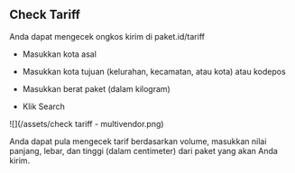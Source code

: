## Check Tariff

Anda dapat mengecek ongkos kirim di paket.id/tariff

* Masukkan kota asal

* Masukkan kota tujuan \(kelurahan, kecamatan, atau kota\) atau kodepos

* Masukkan berat paket \(dalam kilogram\)

* Klik Search

![](/assets/check tariff - multivendor.png)

Anda dapat pula mengecek tarif berdasarkan volume, masukkan nilai panjang, lebar, dan tinggi \(dalam centimeter\) dari paket yang akan Anda kirim.

